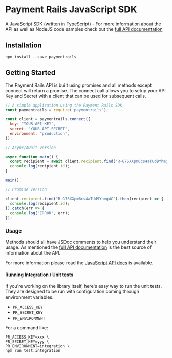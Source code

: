 # Payment Rails JavaScript SDK

A JavaScript SDK (written in TypeScript) - For more information about the API as well as NodeJS code samples check out the [full API documentation](http://docs.paymentrails.com)


## Installation

    npm install --save paymentrails

## Getting Started

The Payment Rails API is built using promises and all methods except
connect will return a promise. The connect call allows you to setup
your API Key and Secret with a client that can be used for subsequent
calls.

```js
// A simple application using the Payment Rails SDK
const paymentrails = require('paymentrails');

const client = paymentrails.connect({
  key: "YOUR-API-KEY",
  secret: "YOUR-API-SECRET",
  environment: "production",
});

// Async/Await version

async function main() {
  const recipient = await client.recipient.find("R-G7SXXpm6cs4aTUd9YhmgWC");
  console.log(recipient.id);
}

main();

// Promise version

client.recipient.find("R-G7SXXpm6cs4aTUd9YhmgWC").then(recipient => {
  console.log(recipient.id);
}).catch(err => {
  console.log("ERROR", err);
});

```

### Usage

Methods should all have JSDoc comments to help you understand their usage. As mentioned the [full API documentation](http://docs.paymentrails.com)
is the best source of information about the API.

For more information please read the [JavaScript API docs](https://github.com/PaymentRails/javascript-sdk/blob/master/docs/) is available.

#### Running Integration / Unit tests

If you're working on the library itself, here's easy way to run the unit tests. They are designed to be run with configuration coming through environment variables.

  * ``PR_ACCESS_KEY``
  * ``PR_SECRET_KEY``
  * ``PR_ENVIRONMENT``

For a command like:
    
    PR_ACCESS_KEY=xxx \
    PR_SECRET_KEY=yyy \
    PR_ENVIRONMENT=integration \
    npm run test:integration

